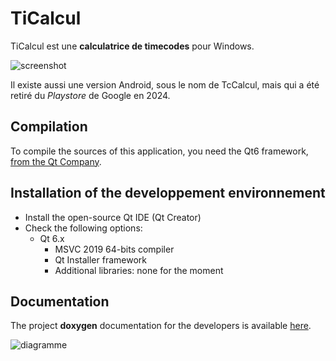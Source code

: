 # TiCalcul

TiCalcul est une **calculatrice de timecodes** pour Windows.  


![screenshot](../../../Medias/screenshot.jpg)

Il existe aussi une version Android, sous le nom de TcCalcul, mais qui a été retiré du *Playstore* de Google en 2024.



## Compilation

To compile the sources of this application, you need the Qt6 framework, [from the Qt Company](https://qt.io).

## Installation of the developpement environnement

* Install the open-source Qt IDE (Qt Creator)
* Check the following options:
  * Qt 6.x
    * MSVC 2019 64-bits compiler
    * Qt Installer framework
    * Additional libraries: none for the moment


## Documentation

The project **doxygen** documentation for the developers is available [here](https://sphinkie.github.io/tiCalcul/doxygen/html/index.html).


![diagramme](../../TiCalcul-QML-hierarchy.drawio.svg)

